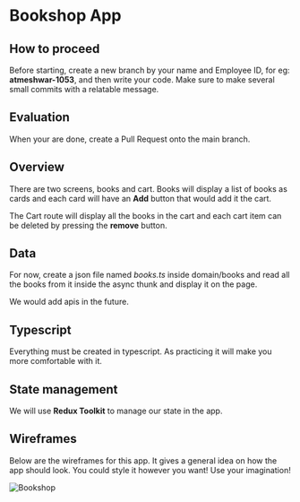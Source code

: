 # Bookshop App

## How to proceed

Before starting, create a new branch by your name and Employee ID, for eg: **atmeshwar-1053**, and then write your code.
Make sure to make several small commits with a relatable message.

## Evaluation

When your are done, create a Pull Request onto the main branch.

## Overview

There are two screens, books and cart. Books will display a list of books as cards and each card will have an **Add** button that would add it the cart.

The Cart route will display all the books in the cart and each cart item can be deleted by pressing the **remove** button.

## Data

For now, create a json file named *books.ts* inside domain/books and read all the books from it inside the async thunk and display it on the page.

We would add apis in the future.

## Typescript

Everything must be created in typescript. As practicing it will make you more comfortable with it.

## State management

We will use **Redux Toolkit** to manage our state in the app.

## Wireframes

Below are the wireframes for this app. It gives a general idea on how the app should look.
You could style it however you want! Use your imagination!

![Bookshop](https://user-images.githubusercontent.com/62533739/218420580-7357ade9-1ce5-4a3c-976a-e3349e50c7a0.png)
